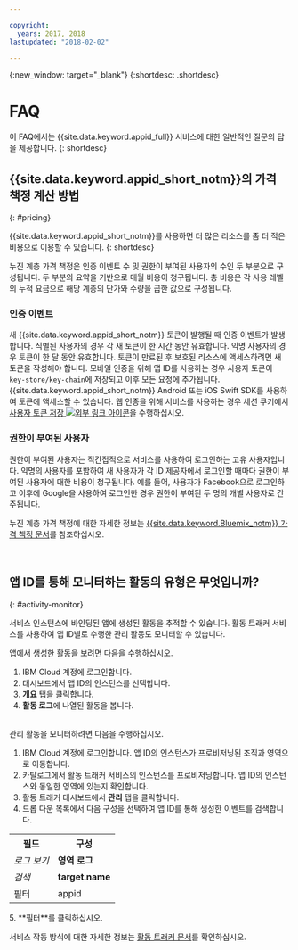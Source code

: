 ```yaml
---

copyright:
  years: 2017, 2018
lastupdated: "2018-02-02"

---
```

{:new_window: target="_blank"}
{:shortdesc: .shortdesc}


# FAQ

이 FAQ에서는 {{site.data.keyword.appid_full}} 서비스에 대한 일반적인 질문의 답을 제공합니다.
{: shortdesc}


## {{site.data.keyword.appid_short_notm}}의 가격 책정 계산 방법
{: #pricing}

{{site.data.keyword.appid_short_notm}}를 사용하면 더 많은 리소스를 좀 더 적은 비용으로 이용할 수 있습니다.
{: shortdesc}

누진 계층 가격 책정은 인증 이벤트 수 및 권한이 부여된 사용자의 수인 두 부분으로 구성됩니다. 두 부분의 요약을 기반으로 매월 비용이 청구됩니다. 총 비용은 각 사용 레벨의 누적 요금으로 해당 계층의 단가와 수량을 곱한 값으로 구성됩니다.

### 인증 이벤트

새 {{site.data.keyword.appid_short_notm}} 토큰이 발행될 때 인증 이벤트가 발생합니다. 식별된 사용자의 경우 각 새 토큰이 한 시간 동안 유효합니다. 익명 사용자의 경우 토큰이 한 달 동안 유효합니다. 토큰이 만료된 후 보호된 리소스에 액세스하려면 새 토큰을 작성해야 합니다. 모바일 인증을 위해 앱 ID를 사용하는 경우 사용자 토큰이 `key-store/key-chain`에 저장되고 이후 모든 요청에 추가됩니다. {{site.data.keyword.appid_short_notm}} Android 또는 iOS Swift SDK를 사용하여 토큰에 액세스할 수 있습니다. 웹 인증을 위해 서비스를 사용하는 경우 세션 쿠키에서 <a href="https://github.com/ibm-cloud-security/appid-serversdk-nodejs" target="_blank">사용자 토큰 저장 <img src="../../icons/launch-glyph.svg" alt="외부 링크 아이콘"></a>을 수행하십시오.

### 권한이 부여된 사용자

권한이 부여된 사용자는 직간접적으로 서비스를 사용하여 로그인하는 고유 사용자입니다. 익명의 사용자를 포함하여 새 사용자가 각 ID 제공자에서 로그인할 때마다 권한이 부여된 사용자에 대한 비용이 청구됩니다. 예를 들어, 사용자가 Facebook으로 로그인하고 이후에 Google을 사용하여 로그인한 경우 권한이 부여된 두 명의 개별 사용자로 간주됩니다.

누진 계층 가격 책정에 대한 자세한 정보는 [{{site.data.keyword.Bluemix_notm}} 가격 책정 문서](/docs/billing-usage/how_charged.html#services)를 참조하십시오.

</br>

## 앱 ID를 통해 모니터하는 활동의 유형은 무엇입니까?
{: #activity-monitor}

서비스 인스턴스에 바인딩된 앱에 생성된 활동을 추적할 수 있습니다. 활동 트래커 서비스를 사용하여 앱 ID별로 수행한 관리 활동도 모니터할 수 있습니다.

앱에서 생성한 활동을 보려면 다음을 수행하십시오.

1. IBM Cloud 계정에 로그인합니다.
2. 대시보드에서 앱 ID의 인스턴스를 선택합니다.
3. **개요** 탭을 클릭합니다.
4. **활동 로그**에 나열된 활동을 봅니다.

</br>
관리 활동을 모니터하려면 다음을 수행하십시오.

1. IBM Cloud 계정에 로그인합니다. 앱 ID의 인스턴스가 프로비저닝된 조직과 영역으로 이동합니다.
2. 카탈로그에서 활동 트래커 서비스의 인스턴스를 프로비저닝합니다. 앱 ID의 인스턴스와 동일한 영역에 있는지 확인합니다.
3. 활동 트래커 대시보드에서 **관리** 탭을 클릭합니다.
4. 드롭 다운 목록에서 다음 구성을 선택하여 앱 ID를 통해 생성한 이벤트를 검색합니다.
<table>
  <tr>
    <th> 필드 </th>
    <th> 구성 </th>
  </tr>
  <tr>
    <td><i>로그 보기</i></td>
    <td><b>영역 로그</b></td>
  </tr>
  <tr>
    <td><i>검색</i></td>
    <td><b>target.name</b></td>
  </tr>
  <tr>
    <td>필터</td>
    <td>appid</td>
  </tr>
</table>
5. **필터**를 클릭하십시오.

서비스 작동 방식에 대한 자세한 정보는 [활동 트래커 문서](/docs/services/cloud-activity-tracker/index.html)를 확인하십시오.
